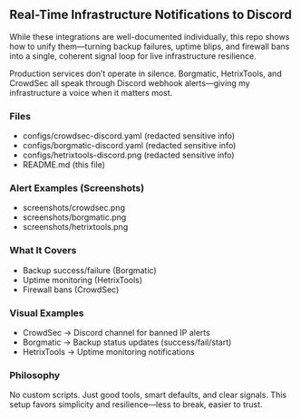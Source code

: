 ## Real-Time Infrastructure Notifications to Discord

While these integrations are well-documented individually, this repo shows how to unify them—turning backup failures, uptime blips, and firewall bans into a single, coherent signal loop for live infrastructure resilience.

Production services don’t operate in silence. Borgmatic, HetrixTools, and CrowdSec all speak through Discord webhook alerts—giving my infrastructure a voice when it matters most.

### Files
- configs/crowdsec-discord.yaml (redacted sensitive info)
- configs/borgmatic-discord.yaml (redacted sensitive info)
- configs/hetrixtools-discord.png (redacted sensitive info)
- README.md (this file)

### Alert Examples (Screenshots)
- screenshots/crowdsec.png
- screenshots/borgmatic.png
- screenshots/hetrixtools.png

### What It Covers
- Backup success/failure (Borgmatic)
- Uptime monitoring (HetrixTools)
- Firewall bans (CrowdSec)

### Visual Examples
- CrowdSec → Discord channel for banned IP alerts
- Borgmatic → Backup status updates (success/fail/start)
- HetrixTools → Uptime monitoring notifications

### Philosophy
No custom scripts. Just good tools, smart defaults, and clear signals.
This setup favors simplicity and resilience—less to break, easier to trust.